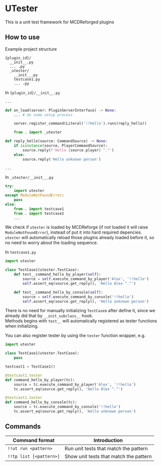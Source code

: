 
# UTester

This is a unit test framework for MCDReforged plugins

## How to use

Example project structure
```
{plugin_id}/
  __init__.py
  ... .py
  _utester/
  	__init__.py
    testcase1.py
    ... .py
```

In `{plugin_id}/__init__.py`
```py
...

def on_load(server: PluginServerInterface) -> None:
	... # do some setup process

	server.register_command(Literal('!!hello').runs(reply_hello))

	from . import _utester

def reply_hello(source: CommandSource) -> None:
	if isinstance(source, PlayerCommandSource):
		source.reply(f'Hello {source.player} ^.^')
	else:
		source.reply('Hello unknown person')

...
```

In `_utester/__init__.py`
```py
try:
	import utester
except ModuleNotFoundError:
	pass
else:
	from . import testcase1
	from . import testcase2
	...
```
We check if `utester` is loaded by MCDReforge (if not loaded it will raise `ModuleNotFoundError`), instead of put it into hard required depencies.  
`utester` will automatically reload those plugins already loaded before it, so no need to worry about the loading sequence.

In `testcase1.py`
```py
import utester

class TestCase1(utester.TestCase):
	def test__command_hello_by_player(self):
		source = self.execute_command_by_player('Alex', '!!hello')
		self.assert_eq(source.get_reply(), 'Hello Alex ^.^')

	def test__command_hello_by_console(self):
		source = self.execute_command_by_console('!!hello')
		self.assert_eq(source.get_reply(), 'Hello unknown person')
```
There is no need for manually initializing `TestCase`s after define it, since we already did that by `__init_subclass__` hook.  
Methods begins with `test__` will automatically registered as tester functions when initializing.

You can also register tester by using the `tester` function wrapper, e.g.
```py
import utester

class TestCase1(utester.TestCase):
	pass

testcast1 = TestCase1()

@testcast1.tester
def command_hello_by_player(tc):
	source = tc.execute_command_by_player('Alex', '!!hello')
	tc.assert_eq(source.get_reply(), 'Hello Alex ^.^')

@testcast1.tester
def command_hello_by_console(tc):
	source = tc.execute_command_by_console('!!hello')
	tc.assert_eq(source.get_reply(), 'Hello unknown person')
```

## Commands

|         Command format  | Introduction |
|-------------------------|-----|
| `!!ut run <pattern>`    | Run unit tests that match the pattern |
| `!!tp list [<pattern>]` | Show unit tests that match the pattern |
